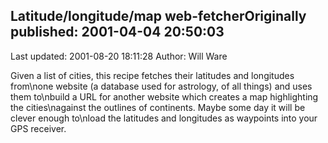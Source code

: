 ## Latitude/longitude/map web-fetcherOriginally published: 2001-04-04 20:50:03 
Last updated: 2001-08-20 18:11:28 
Author: Will Ware 
 
Given a list of cities, this recipe fetches their latitudes and longitudes from\none website (a database used for astrology, of all things) and uses them to\nbuild a URL for another website which creates a map highlighting the cities\nagainst the outlines of continents. Maybe some day it will be clever enough to\nload the latitudes and longitudes as waypoints into your GPS receiver.